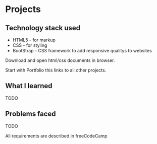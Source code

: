<h1> Projects </h1>

<h2> Technology stack used </h2>

* HTML5 - for markup
* CSS - for styling
* BootStrap - CSS framework to add responsive qualitys to websites

Download and open html/css documents in browser.

Start with Portfolio this links to all other projects.

<h2> What I learned </h2>
TODO

<h2> Problems faced </h2>
TODO


All requirements are described in freeCodeCamp
